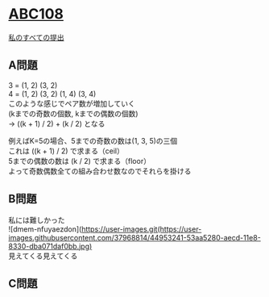 # [ABC108](https://beta.atcoder.jp/contests/abc108)  
[私のすべての提出](https://beta.atcoder.jp/contests/abc108/submissions?f.Task=&f.Language=&f.Status=&f.User=tokizo)  
  
## A問題  
3 = (1, 2) (3, 2)  
4 = (1, 2) (3, 2) (1, 4) (3, 4)  
このような感じでペア数が増加していく  
(kまでの奇数の個数, kまでの偶数の個数)  
→ ((k + 1) / 2) + (k / 2) となる  
  
例えばK=5の場合、5までの奇数の数は(1, 3, 5)の三個  
これは ((k + 1) / 2) で求まる（ceil）  
5までの偶数の数は (k / 2) で求まる（floor）  
よって奇数偶数全ての組み合わせ数なのでそれらを掛ける  
  
## B問題  
私には難しかった  
![dmem-nfuyaezdon](https://user-images.git(https://user-images.githubusercontent.com/37968814/44953241-53aa5280-aecd-11e8-8330-dba071daf0bb.jpg)  
見えてくる見えてくる  
  
## C問題  
